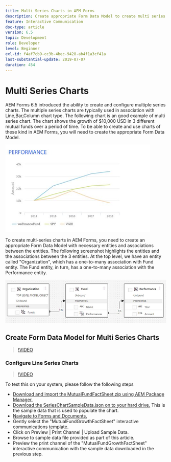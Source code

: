 ```yaml
---
title: Multi Series Charts in AEM Forms
description: Create appropriate Form Data Model to create multi series charts in print and web channel documents.
feature: Interactive Communication
doc-type: article
version: 6.5
topic: Development
role: Developer
level: Beginner
exl-id: f4af7cb9-cc3b-4bec-9428-ab4f1a3cf41a
last-substantial-update: 2019-07-07
duration: 454
---
```

# Multi Series Charts

AEM Forms 6.5 introduced the ability to create and configure multiple series charts. The multiple series charts are typically used in association with Line,Bar,Column chart type. The following chart is an good example of multi series chart. The chart shows the growth of $10,000 USD in 3 different mutual funds over a period of time. To be able to create and use charts of these kind in AEM Forms, you will need to create the appropriate Form Data Model.

![Multi-series chart](assets/seriescharts.jfif)

To create multi-series charts in AEM Forms, you need to create an appropriate Form Data Model with necessary entities and associations between the entities. The following screenshot highlights the entities and the associations between the 3 entities. At the top level, we have an entity called "Organization", which has a one-to-many association with Fund entity. The Fund entity, in turn, has a one-to-many association with the Performance entity.

![Form data model](assets/formdatamodel.jfif)

## Create Form Data Model for Multi Series Charts

>[!VIDEO](https://video.tv.adobe.com/v/26352?quality=12&learn=on)

### Configure Line Series Charts

>[!VIDEO](https://video.tv.adobe.com/v/26353?quality=12&learn=on)

To test this on your system, please follow the following steps

* [Download and import the MutualFundFactSheet.zip using AEM Package Manager.](assets/mutualfundfactsheet.zip)
* [Download the SeriesChartSampleData.json on to your hard drive.](assets/serieschartsampledata.json) This is the sample data that is used to populate the chart.
* [Navigate to Forms and Documents.](http://localhost:4502/aem/forms.html/content/dam/formsanddocuments)
* Gently select the "MutualFundGrowthFactSheet" interactive communications template.
* Click on Preview | Print Channel | Upload Sample Data.
* Browse to sample data file provided as part of this article.
* Preview the print channel of the "MutualFundGrowthFactSheet" interactive communication with the sample data downloaded in the previous step.

